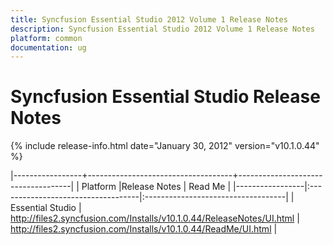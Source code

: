```yaml
---
title: Syncfusion Essential Studio 2012 Volume 1 Release Notes  
description: Syncfusion Essential Studio 2012 Volume 1 Release Notes  
platform: common
documentation: ug
---
```


# Syncfusion Essential Studio Release Notes  

{% include release-info.html date="January 30, 2012"  version="v10.1.0.44" %} 


|-----------------+------------------------------------+------------------------------------|
|   Platform      |Release Notes                       | Read Me                            |
|-----------------|:-----------------------------------|:-----------------------------------|
| Essential Studio  | <http://files2.syncfusion.com/Installs/v10.1.0.44/ReleaseNotes/UI.html> | <http://files2.syncfusion.com/Installs/v10.1.0.44/ReadMe/UI.html> |

